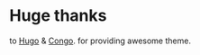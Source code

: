 # Huge thanks 
to [Hugo](https://gohugo.io/) & [Congo](https://github.com/jpanther/congo). for providing awesome theme. 
